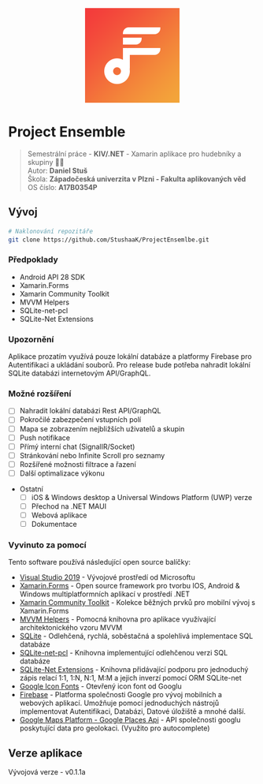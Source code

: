 <div align="center">
    <img  src="./logo/logo.png" alt="Logo">
</div>

# Project Ensemble
> Semestrální práce - **KIV/.NET** - Xamarin aplikace pro hudebníky a skupiny 🎺🎵  
> Autor: **Daniel Stuš**  
> Škola: **Západočeská univerzita v Plzni - Fakulta aplikovaných věd**  
> OS číslo: **A17B0354P**

## Vývoj
```bash
# Naklonování repozitáře
git clone https://github.com/StushaaK/ProjectEnsemlbe.git
```
### Předpoklady
* Android API 28 SDK
* Xamarin.Forms
* Xamarin Community Toolkit
* MVVM Helpers
* SQLite-net-pcl
* SQLite-Net Extensions

### Upozornění
Aplikace prozatím využívá pouze lokální databáze a platformy Firebase pro Autentifikaci a ukládání souborů.
Pro release bude potřeba nahradit lokální SQLite databázi internetovým API/GraphQL.

### Možné rozšíření
- [ ] Nahradit lokální databázi Rest API/GraphQL
- [ ] Pokročilé zabezpečení vstupních polí
- [ ] Mapa se zobrazením nejbližších uživatelů a skupin
- [ ] Push notifikace
- [ ] Přímý interní chat (SignalIR/Socket)
- [ ] Stránkování nebo Infinite Scroll pro seznamy
- [ ] Rozšířené možnosti filtrace a řazení
- [ ] Další optimalizace výkonu
- Ostatní
    - [ ] iOS & Windows desktop a Universal Windows Platform (UWP) verze
    - [ ] Přechod na .NET MAUI
    - [ ] Webová aplikace
    - [ ] Dokumentace

### Vyvinuto za pomocí
Tento software používá následující open source balíčky:
- [Visual Studio 2019](https://visualstudio.microsoft.com/) - Vývojové prostředí od Microsoftu
- [Xamarin.Forms](https://dotnet.microsoft.com/apps/xamarin/xamarin-forms) - Open source framework pro tvorbu IOS, Android & Windows multiplatformních aplikací v prostředí .NET
- [Xamarin Community Toolkit](https://github.com/xamarin/XamarinCommunityToolkit) - Kolekce běžných prvků pro mobilní vývoj s Xamarin.Forms
- [MVVM Helpers](https://github.com/jamesmontemagno/mvvm-helpers) - Pomocná knihovna pro aplikace využívající architektonického vzoru MVVM
- [SQLite](https://www.sqlite.org/index.html) - Odlehčená, rychlá, soběstačná a spolehlivá implementace SQL databáze
- [SQLite-net-pcl](https://github.com/praeclarum/sqlite-net) - Knihovna implementující odlehčenou verzi SQL databáze
- [SQLite-Net Extensions](https://bitbucket.org/twincoders/sqlite-net-extensions/src/master/) - Knihovna přidávající podporu pro jednoduchý zápis relací 1:1, 1:N, N:1, M:M a jejich inverzí pomocí ORM SQLite-net
- [Google Icon Fonts](https://fonts.google.com/icons) - Otevřený icon font od Googlu
- [Firebase](https://firebase.google.com/) - Platforma společnosti Google pro vývoj mobilních a webových aplikací. Umožňuje pomocí jednoduchých nástrojů implementovat Autentifikaci, Databázi, Datové úložiště a mnohé další.
- [Google Maps Platform - Google Places Api](https://cloud.google.com/maps-platform/places) - API společnosti googlu poskytující data pro geolokaci. (Využito pro autocomplete)


## Verze aplikace
Vývojová verze - v0.1.1a

